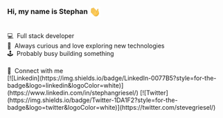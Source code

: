 ### Hi, my name is Stephan <img src="./hand-wave.gif" width="25" style="vertical-align:middle;">
<br>
💻  &nbsp;Full stack developer<br>
📡  &nbsp;Always curious and love exploring new technologies<br>
🕹️  &nbsp;Probably busy building something<br>
<br>
💬 &nbsp;Connect with me
<br>
[![Linkedin](https://img.shields.io/badge/LinkedIn-0077B5?style=for-the-badge&logo=linkedin&logoColor=white)](https://www.linkedin.com/in/stephangriesel/)
[![Twitter](https://img.shields.io/badge/Twitter-1DA1F2?style=for-the-badge&logo=twitter&logoColor=white)](https://twitter.com/stevegriesel/)


